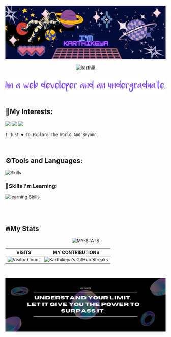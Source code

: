 <div align='center'>

![Head](https://raw.githubusercontent.com/KarthikeyaEnge/KarthikeyaEnge/main/readme_gif.gif)


<a href='mailto:karthikeya.enge@gmail.com'>

![karthik](https://img.shields.io/badge/Gmail-EA4335.svg?style=for-the-badge&logo=Gmail&logoColor=white)

</a>
     
![about](https://github.com/KarthikeyaEnge/KarthikeyaEnge/blob/main/about.png)
   
</div>

## 👀My Interests:
![](https://img.shields.io/badge/-Artificial%20Intelligence-blue)
![](https://img.shields.io/badge/-Qunatum%20Computing-brightgreen)
![](https://img.shields.io/badge/-Web%20Devleopment-orange)




`I Just ❤️ To Explore The World And Beyond.`


<br>

## ⚙️Tools and Languages:

![Skills](https://skillicons.dev/icons?i=c,java,py,html,css,js,git,github,matlab,md,vscode,react,tailwind,vite)    

### 📖Skills I'm Learning:

![learning Skills](https://skillicons.dev/icons?i=django,nodejs,mongodb,express,redux,firebase,next) 

<br><br>

## 🔥My Stats

<div align='center'>     
     

![MY-STATS](https://github-readme-stats.vercel.app/api?username=karthikeyaEnge&show_icons=true&cache_seconds=86400&theme=midnight-purple\&hide_border=true)
     
|        VISITS          |        MY CONTRIBUTIONS    |
|       :-------:        |          :---------:       |
|![Visitor Count](https://profile-counter.glitch.me/karthikeyaEnge/count.svg)|![Karthikeya's GitHub Streaks](https://github-readme-streak-stats.herokuapp.com/?user=karthikeyaEnge&theme=midnight-purple\&hide_border=true)|

<br>

![](https://github.com/KarthikeyaEnge/KarthikeyaEnge/blob/b81671a5328fc7784040325631ea83c0550eed55/MY%20quote.png)



</div>


